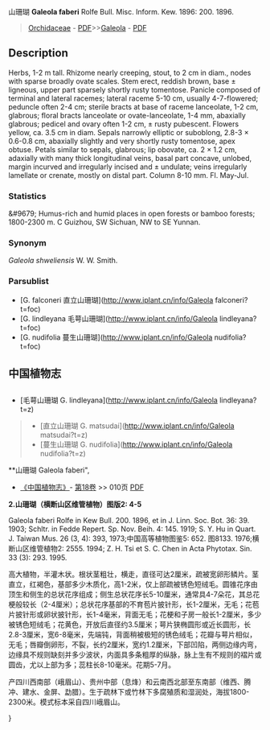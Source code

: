 山珊瑚 **Galeola faberi** Rolfe Bull. Misc. Inform. Kew. 1896: 200. 1896.

> [Orchidaceae](http://www.iplant.cn/info/Orchidaceae?t=foc) - [PDF](http://www.iplant.cn/foc/pdf/Orchidaceae.pdf)>>[Galeola](http://www.iplant.cn/info/Galeola?t=foc) - [PDF](http://www.iplant.cn/foc/pdf/Galeola.pdf)

## Description

Herbs, 1-2 m tall. Rhizome nearly creeping, stout, to 2 cm in diam., nodes with sparse broadly ovate scales. Stem erect, reddish brown, base ± ligneous, upper part sparsely shortly rusty tomentose. Panicle composed of terminal and lateral racemes; lateral raceme 5-10 cm, usually 4-7-flowered; peduncle often 2-4 cm; sterile bracts at base of raceme lanceolate, 1-2 cm, glabrous; floral bracts lanceolate or ovate-lanceolate, 1-4 mm, abaxially glabrous; pedicel and ovary often 1-2 cm, ± rusty pubescent. Flowers yellow, ca. 3.5 cm in diam. Sepals narrowly elliptic or suboblong, 2.8-3 × 0.6-0.8 cm, abaxially slightly and very shortly rusty tomentose, apex obtuse. Petals similar to sepals, glabrous; lip obovate, ca. 2 × 1.2 cm, adaxially with many thick longitudinal veins, basal part concave, unlobed, margin incurved and irregularly incised and ± undulate; veins irregularly lamellate or crenate, mostly on distal part. Column 8-10 mm. Fl. May-Jul.

### Statistics
&amp;#9679; Humus-rich and humid places in open forests or bamboo forests; 1800-2300 m. C Guizhou, SW Sichuan, NW to SE Yunnan.

### Synonym
*Galeola shweliensis* W. W. Smith.

### Parsublist

* [G.  falconeri  直立山珊瑚](http://www.iplant.cn/info/Galeola falconeri?t=foc)
* [G.  lindleyana  毛萼山珊瑚](http://www.iplant.cn/info/Galeola lindleyana?t=foc)
* [G.  nudifolia  蔓生山珊瑚](http://www.iplant.cn/info/Galeola nudifolia?t=foc)

## 中国植物志

## 
* [毛萼山珊瑚  G.  lindleyana](http://www.iplant.cn/info/Galeola lindleyana?t=z)
> * [直立山珊瑚  G.  matsudai](http://www.iplant.cn/info/Galeola matsudai?t=z)
> * [蔓生山珊瑚  G.  nudifolia](http://www.iplant.cn/info/Galeola nudifolia?t=z)

**山珊瑚 Galeola faberi",

* [《中国植物志》](http://www.iplant.cn/frps)- [第18卷](http://www.iplant.cn/frps/vol/18) >> 010页 [PDF](http://www.iplant.cn/frps/pdf/18/010.pdf)

**2.山珊瑚（横断山区维管植物）图版2: 4-5**

Galeola faberi Rolfe in Kew Bull. 200. 1896, et in J. Linn. Soc. Bot. 36: 39. 1903; Schltr. in Fedde Repert. Sp. Nov. Beih. 4: 145. 1919; S. Y. Hu in Quart. J. Taiwan Mus. 26 (3, 4): 393, 1973;中国高等植物图鉴5: 652. 图8133. 1976;横断山区维管植物2: 2555. 1994; Z. H. Tsi et S. C. Chen in Acta Phytotax. Sin. 33 (3): 293. 1995.

高大植物，半灌木状。根状茎粗壮，横走，直径可达2厘米，疏被宽卵形鳞片。茎直立，红褐色，基部多少木质化，高1-2米，仅上部疏被锈色短绒毛。圆锥花序由顶生和侧生的总状花序组成；侧生总状花序长5-10厘米，通常具4-7朵花，其总花梗般较长（2-4厘米）；总状花序基部的不育苞片披针形，长1-2厘米，无毛；花苞片披针形或卵状披针形，长1-4毫米，背面无毛；花梗和子房一般长1-2厘米，多少被锈色短绒毛；花黄色，开放后直径约3.5厘米；萼片狭椭圆形或近长圆形，长2.8-3厘米，宽6-8毫米，先端钝，背面稍被极短的锈色绒毛；花瓣与萼片相似，无毛；唇瓣倒卵形，不裂，长约2厘米，宽约1.2厘米，下部凹陷，两侧边缘内弯，边缘具不规则缺刻并多少波状，内面具多条粗厚的纵脉，脉上生有不规则的褶片或圆齿，尤以上部为多；蕊柱长8-10毫米。花期5-7月。

产四川西南部（峨眉山）、贵州中部（息烽）和云南西北部至东南部（维西、腾冲、建水、金屏、勐腊）。生于疏林下或竹林下多腐殖质和湿润处，海拔1800-2300米。模式标本采自四川峨眉山。

}